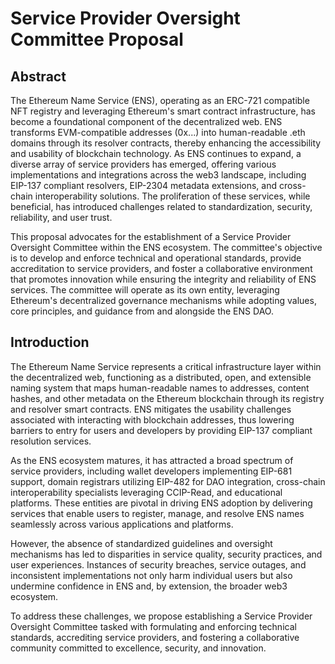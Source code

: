 # Service Provider Oversight Committee Proposal

## Abstract

The Ethereum Name Service (ENS), operating as an ERC-721 compatible NFT registry and leveraging Ethereum's smart contract infrastructure, has become a foundational component of the decentralized web. ENS transforms EVM-compatible addresses (0x...) into human-readable .eth domains through its resolver contracts, thereby enhancing the accessibility and usability of blockchain technology. As ENS continues to expand, a diverse array of service providers has emerged, offering various implementations and integrations across the web3 landscape, including EIP-137 compliant resolvers, EIP-2304 metadata extensions, and cross-chain interoperability solutions. The proliferation of these services, while beneficial, has introduced challenges related to standardization, security, reliability, and user trust.

This proposal advocates for the establishment of a Service Provider Oversight Committee within the ENS ecosystem. The committee's objective is to develop and enforce technical and operational standards, provide accreditation to service providers, and foster a collaborative environment that promotes innovation while ensuring the integrity and reliability of ENS services. The committee will operate as its own entity, leveraging Ethereum's decentralized governance mechanisms while adopting values, core principles, and guidance from and alongside the ENS DAO.

## Introduction

The Ethereum Name Service represents a critical infrastructure layer within the decentralized web, functioning as a distributed, open, and extensible naming system that maps human-readable names to addresses, content hashes, and other metadata on the Ethereum blockchain through its registry and resolver smart contracts. ENS mitigates the usability challenges associated with interacting with blockchain addresses, thus lowering barriers to entry for users and developers by providing EIP-137 compliant resolution services.

As the ENS ecosystem matures, it has attracted a broad spectrum of service providers, including wallet developers implementing EIP-681 support, domain registrars utilizing EIP-482 for DAO integration, cross-chain interoperability specialists leveraging CCIP-Read, and educational platforms. These entities are pivotal in driving ENS adoption by delivering services that enable users to register, manage, and resolve ENS names seamlessly across various applications and platforms.

However, the absence of standardized guidelines and oversight mechanisms has led to disparities in service quality, security practices, and user experiences. Instances of security breaches, service outages, and inconsistent implementations not only harm individual users but also undermine confidence in ENS and, by extension, the broader web3 ecosystem.

To address these challenges, we propose establishing a Service Provider Oversight Committee tasked with formulating and enforcing technical standards, accrediting service providers, and fostering a collaborative community committed to excellence, security, and innovation. 